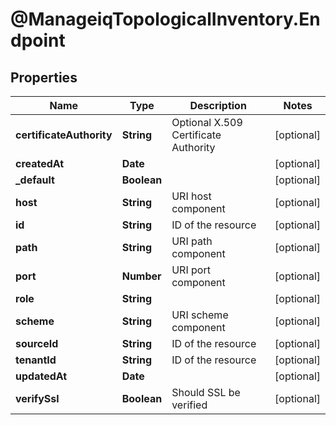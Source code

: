 # @ManageiqTopologicalInventory.Endpoint

## Properties
Name | Type | Description | Notes
------------ | ------------- | ------------- | -------------
**certificateAuthority** | **String** | Optional X.509 Certificate Authority | [optional] 
**createdAt** | **Date** |  | [optional] 
**_default** | **Boolean** |  | [optional] 
**host** | **String** | URI host component | [optional] 
**id** | **String** | ID of the resource | [optional] 
**path** | **String** | URI path component | [optional] 
**port** | **Number** | URI port component | [optional] 
**role** | **String** |  | [optional] 
**scheme** | **String** | URI scheme component | [optional] 
**sourceId** | **String** | ID of the resource | [optional] 
**tenantId** | **String** | ID of the resource | [optional] 
**updatedAt** | **Date** |  | [optional] 
**verifySsl** | **Boolean** | Should SSL be verified | [optional] 



